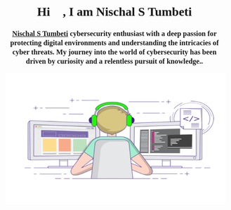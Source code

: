 <!-- Header Section -->
<h1 align="center"><font face="Verdana">Hi 👋, I am Nischal S Tumbeti </font></h1>
<h3 align="center"><font face="Verdana"><a href="https://www.linkedin.com/in/nischal-s-tumbeti-500845194/" target="_blank" rel="noreferrer"> Nischal S Tumbeti</a> cybersecurity enthusiast with a deep passion for protecting digital environments and understanding the intricacies of cyber threats. My journey into the world of cybersecurity has been driven by curiosity and a relentless pursuit of knowledge..</font></h3>
<!-- GIF -->
<img align="right" height="300" width="500" src="https://raw.githubusercontent.com/mikonoid/mikonoid/main/images/gifs/coder3.gif" />

